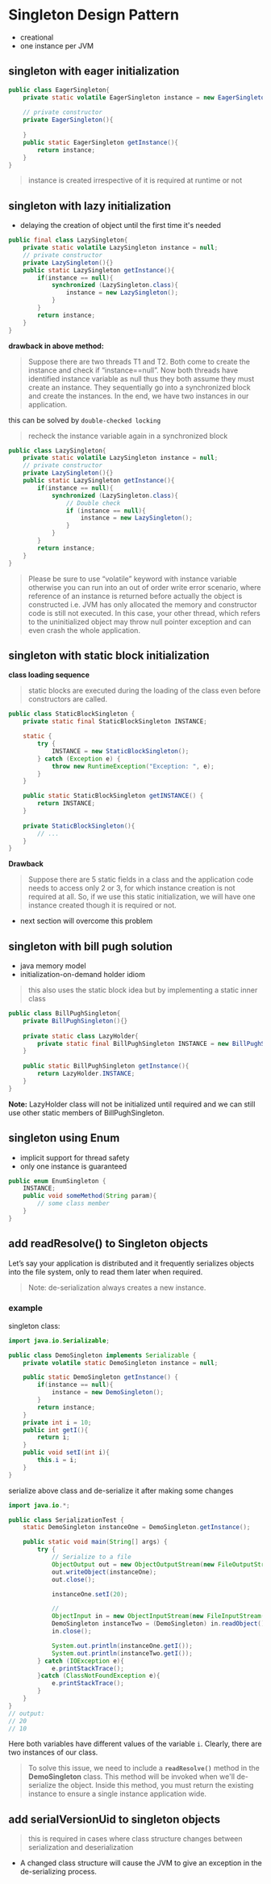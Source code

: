 # Singleton Design Pattern

- creational
- one instance per JVM

## singleton with eager initialization
```java
public class EagerSingleton{
    private static volatile EagerSingleton instance = new EagerSingleton();
    
    // private constructor
    private EagerSingleton(){
        
    }
    public static EagerSingleton getInstance(){
        return instance;
    }
}
```

> instance is created irrespective of it is required at runtime or not

## singleton with lazy initialization
- delaying the creation of object until the first time it's needed
```java
public final class LazySingleton{
    private static volatile LazySingleton instance = null;
    // private constructor
    private LazySingleton(){}
    public static LazySingleton getInstance(){
        if(instance == null){
            synchronized (LazySingleton.class){
                instance = new LazySingleton();
            }
        }
        return instance;
    }
}
```

**drawback in above method:**
>Suppose there are two threads T1 and T2. Both come to create the instance and check if “instance==null”. Now both threads have identified instance variable as null thus they both assume they must create an instance. They sequentially go into a synchronized block and create the instances. In the end, we have two instances in our application.

this can be solved by `double-checked locking` 
> recheck the instance variable again in a synchronized block
```java
public class LazySingleton{
    private static volatile LazySingleton instance = null;
    // private constructor
    private LazySingleton(){}
    public static LazySingleton getInstance(){
        if(instance == null){
            synchronized (LazySingleton.class){
                // Double check
                if (instance == null){
                    instance = new LazySingleton();
                }
            }
        }
        return instance;
    }
}
```

> Please be sure to use “volatile” keyword with instance variable otherwise you can run into an out of order write error scenario, where reference of an instance is returned before actually the object is constructed i.e. JVM has only allocated the memory and constructor code is still not executed. In this case, your other thread, which refers to the uninitialized object may throw null pointer exception and can even crash the whole application.

## singleton with static block initialization
**class loading sequence**
> static blocks are executed during the loading of the class even before constructors are called.

```java
public class StaticBlockSingleton {
    private static final StaticBlockSingleton INSTANCE;

    static {
        try {
            INSTANCE = new StaticBlockSingleton();
        } catch (Exception e) {
            throw new RuntimeException("Exception: ", e);
        }
    }

    public static StaticBlockSingleton getINSTANCE() {
        return INSTANCE;
    }
    
    private StaticBlockSingleton(){
        // ...
    }
}
```

**Drawback**
>Suppose there are 5 static fields in a class and the application code needs to access only 2 or 3, for which instance creation is not required at all. So, if we use this static initialization, we will have one instance created though it is required or not.

- next section will overcome this problem

## singleton with bill pugh solution

- java memory model
- initialization-on-demand holder idiom 

<!-- https://en.wikipedia.org/wiki/Java_memory_model -->
<!-- https://en.wikipedia.org/wiki/Initialization-on-demand_holder_idiom -->

> this also uses the static block idea but by implementing a static inner class

```java
public class BillPughSingleton{
    private BillPughSingleton(){}
    
    private static class LazyHolder{
        private static final BillPughSingleton INSTANCE = new BillPughSingleton();
    }
    
    public static BillPughSingleton getInstance(){
        return LazyHolder.INSTANCE;
    }
}
```

**Note:** LazyHolder class will not be initialized until required and we can still use other static members of BillPughSingleton.

## singleton using Enum

- implicit support for thread safety
- only one instance is guaranteed

```java
public enum EnumSingleton {
    INSTANCE;
    public void someMethod(String param){
        // some class member
    }
}
```
## add readResolve() to Singleton objects
Let’s say your application is distributed and it frequently serializes objects into the file system, only to read them later when required. 

>Note: de-serialization always creates a new instance.
### example
singleton class:

```java
import java.io.Serializable;

public class DemoSingleton implements Serializable {
    private volatile static DemoSingleton instance = null;

    public static DemoSingleton getInstance() {
        if(instance == null){
            instance = new DemoSingleton();
        }
        return instance;
    }
    private int i = 10;
    public int getI(){
        return i;
    }
    public void setI(int i){
        this.i = i;
    }
}
```

serialize above class and de-serialize it after making some changes

```java
import java.io.*;

public class SerializationTest {
    static DemoSingleton instanceOne = DemoSingleton.getInstance();

    public static void main(String[] args) {
        try {
            // Serialize to a file
            ObjectOutput out = new ObjectOutputStream(new FileOutputStream("filename.ser"));
            out.writeObject(instanceOne);
            out.close();

            instanceOne.setI(20);

            //
            ObjectInput in = new ObjectInputStream(new FileInputStream("filename.ser"));
            DemoSingleton instanceTwo = (DemoSingleton) in.readObject();
            in.close();

            System.out.println(instanceOne.getI());
            System.out.println(instanceTwo.getI());
        } catch (IOException e){
            e.printStackTrace();
        }catch (ClassNotFoundException e){
            e.printStackTrace();
        }
    }
}
// output:
// 20
// 10
```

Here both variables have different values of the variable `i`. Clearly, there are two instances of our class.

> To solve this issue, we need to include a **`readResolve()`** method in the **DemoSingleton** class. This method will be invoked when we'll de-serialize the object. Inside this method, you must return the existing instance to ensure a single instance application wide. 

## add serialVersionUid to singleton objects
> this is required in cases where class structure changes between serialization and deserialization
- A changed class structure will cause the JVM to give an exception in the de-serializing process.







<!-- https://howtodoinjava.com/design-patterns/creational/singleton-design-pattern-in-java/-->
